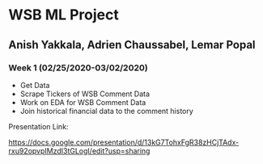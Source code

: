 # WSB ML Project
## Anish Yakkala, Adrien Chaussabel, Lemar Popal

### Week 1 (02/25/2020-03/02/2020)

- Get Data
- Scrape Tickers of WSB Comment Data
- Work on EDA for WSB Comment Data
- Join historical financial data to the comment history

Presentation Link:

https://docs.google.com/presentation/d/13kG7TohxFgR38zHCjTAdx-rxu92opvpIMzdI3tGLogI/edit?usp=sharing
